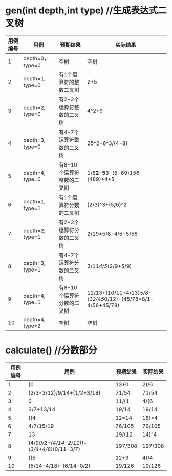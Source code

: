 
# gen(int depth,int type) //生成表达式二叉树

| 用例编号 | 用例 | 预期结果 | 实际结果 |
| -------- | ---- | -------- | -------- |
| 1        | depth=0，type=0 | 空树  |空树       |
| 2        | depth=1, type=0| 有1个运算符的整数二叉树| 2+5|
| 3        | depth=2, type=0| 有2-3个运算符整数的二叉树|4^2+9|
| 4        | depth=3, type=0| 有4-7个运算符整数的二叉树| 25^2-6^3/(4-8)|
| 5        | depth=4, type=0| 有8-10个运算符整数的二叉树|1/8**2-5**3-(5-69)*156-(4*89)+4+5 |
| 6        | depth=1, type=1| 有1个运算符分数的二叉树| (2/3)^3+(5/6)^2|
| 7        | depth=2, type=1| 有2-3个运算符分数的二叉树| 2/19*5/8-4/5-5/56|
| 8        | depth=3, type=1| 有4-7个运算符分数的二叉树| 3/11*4/5*(2/9+5/9)|
| 9        | depth=4, type=1| 有8-10个运算符分数的二叉树| 12/13+(10/11+4/13)*5/8-(12/45*0/12)-(45/78*8/1-4/56+45/78)|
| 10        | depth=4, type=2| 空树| 空树|

# calculate() //分数部分

| 用例编号 | 用例 | 预期结果 | 实际结果 |
| -------- | ---- | -------- | -------- |
| 1        |(0|13*0|2)/6|16  | 0  | 0       |
| 2        |(2/3-3/12)/9/14+(1/2+3/18) | 71/54| 71/54|
| 3        | 0|11/(1|4/(6|7)^2+(4|14)^2) | 0 | 0 |
| 4        | 3/7+13/14| 19/14|19/14 |
| 5        | ((4|12*14|18)*4|5+(0|3*4|14)/(2|15)^2)/(0|11/(2|8-(0|10)^4)+4|7)| 49/135|49/135|
| 6        | 4/7/15/19|76/105 | 76/105|
| 7        | 13|19/(12|14)^4| 31213/ 24624|31213/24624|
| 8        |(4/9*0/2+(4/14-2/11))-(3/4+4/8)*(0/11-3/7)|197/308 | 197/308|
| 9        | ((5|12+3|4)/4|19)*3|4| 133/32| 133/32|
| 10        | (5/14+4/18)-(6/14-0/2)|19/126 |19/126 |
